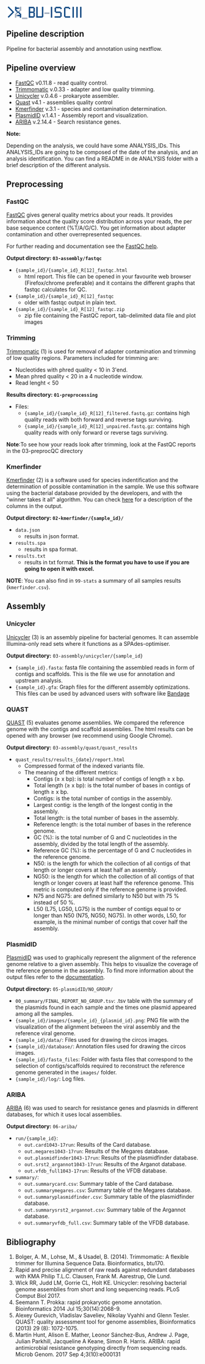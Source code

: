 <p>
<img src="../assets/BU_ISCIII_logo.png" alt="logo" width="200" align="left"/>
</p>
<br>
<br>

## Pipeline description
Pipeline for bacterial assembly and annotation using nextflow.

## Pipeline overview

* [FastQC](#fastqc) v0.11.8 - read quality control.
* [Trimmomatic](#trimming) v.0.33 - adapter and low quality trimming.
* [Unicycler](#unicycler) v.0.4.6 - prokaryote assembler.
* [Quast](#quast) v4.1 - assemblies quality control
* [Kmerfinder](#kmerfinder) v.3.1 - species and contamination determination.
* [PlasmidID](#plasmidid) v.1.4.1 - Assembly report and visualization.
* [ARIBA](#ariba) v.2.14.4 - Search resistance genes.

**Note:**

Depending on the analysis, we could have some ANALYSIS_IDs. This ANALYSIS_IDs are going to be composed of the date of the analysis, and an analysis identification. You can find a README in de ANALYSIS folder with a brief description of the different analysis.

## Preprocessing
### FastQC
[FastQC](http://www.bioinformatics.babraham.ac.uk/projects/fastqc/) gives general quality metrics about your reads. It provides information about the quality score distribution across your reads, the per base sequence content (%T/A/G/C). You get information about adapter contamination and other overrepresented sequences.

For further reading and documentation see the [FastQC help](http://www.bioinformatics.babraham.ac.uk/projects/fastqc/Help/).

**Output directory: `03-assembly/fastqc`**

* `{sample_id}/{sample_id}_R[12]_fastqc.html`
  * html report. This file can be opened in your favourite web browser (Firefox/chrome preferable) and it contains the different graphs that fastqc calculates for QC.
* `{sample_id}/{sample_id}_R[12]_fastqc`
  * older with fastqc output in plain text.
* `{sample_id}/{sample_id}_R[12]_fastqc.zip`
  * zip file containing the FastQC report, tab-delimited data file and plot images

### Trimming
[Trimmomatic](http://www.usadellab.org/cms/?page=trimmomatic) (1) is used for removal of adapter contamination and trimming of low quality regions.
Parameters included for trimming are:
-  Nucleotides with phred quality < 10 in 3'end.
-  Mean phred quality < 20 in a 4 nucleotide window.
-  Read lenght < 50

**Results directory: `01-preprocessing`**
- Files:
   - `{sample_id}/{sample_id}_R[12]_filtered.fastq.gz`: contains high quality reads with both forward and reverse tags surviving.
   - `{sample_id}/{sample_id}_R[12]_unpaired.fastq.gz`: contains high quality reads with only forward or reverse tags surviving.

 **Note**:To see how your reads look after trimming, look at the FastQC reports in the 03-preprocQC directory

### Kmerfinder
[Kmerfinder](https://cge.cbs.dtu.dk/services/KmerFinder) (2) is a software used for species indentification and the determination of possible contamination in the sample. We use this software using the bacterial database provided by the developers, and with the "winner takes it all" algorithm. You can check [here](https://cge.cbs.dtu.dk/services/KmerFinder/output.php) for a description of the columns in the output.

**Output directory: `02-kmerfinder/{sample_id}/`**

* `data.json`
  * results in json format.
* `results.spa`
  * results in spa format.
* `results.txt`
  * results in txt format. **This is the format you have to use if you are going to open it with excel.**

**NOTE**: You can also find in `99-stats` a summary of all samples results (`kmerfinder.csv`).

## Assembly
### Unicycler
[Unicycler](https://github.com/rrwick/Unicycler) (3) is an assembly pipeline for bacterial genomes. It can assemble Illumina-only read sets where it functions as a SPAdes-optimiser.

**Output directory:** `03-assembly/unicycler/{sample_id}`

* `{sample_id}.fasta`: fasta file containing the assembled reads in form of contigs and scaffolds. This is the file we use for annotation and upstream analysis.
* `{sample_id}.gfa`: Graph files for the different assembly optimizations. This files can be used by advanced users with software like [Bandage](https://github.com/rrwick/Bandage)


### QUAST
[QUAST](http://bioinf.spbau.ru/quast) (5) evaluates genome assemblies. We compared the reference genome with the contigs and scaffold assemblies. The html results can be opened with any browser (we recommend using Google Chrome).

**Output directory:** `03-assembly/quast/quast_results`
* `quast_results/results_{date}/report.html`
  * Compressed format of the indexed variants file.
  * The meaning of the different metrics:
    * Contigs (≥ x bp): is total number of contigs of length ≥ x bp.
    * Total length (≥ x bp): is the total number of bases in contigs of length ≥ x bp.
    * Contigs: is the total number of contigs in the assembly.
    * Largest contig: is the length of the longest contig in the assembly.
    * Total length: is the total number of bases in the assembly.
    * Reference length: is the total number of bases in the reference genome.
    * GC (%): is the total number of G and C nucleotides in the assembly, divided by the total length of the assembly.
    * Reference GC (%): is the percentage of G and C nucleotides in the reference genome.
    * N50: is the length for which the collection of all contigs of that length or longer covers at least half an assembly.
    * NG50: is the length for which the collection of all contigs of that length or longer covers at least half the reference genome. This metric is computed only if the reference genome is provided.
    * N75 and NG75: are defined similarly to N50 but with 75 % instead of 50 %.
    * L50 (L75, LG50, LG75) is the number of contigs equal to or longer than N50 (N75, NG50, NG75). In other words, L50, for example, is the minimal number of contigs that cover half the assembly.

### PlasmidID

[PlasmidID](https://github.com/BU-ISCIII/plasmidID) was used to graphically represent the alignment of the reference genome relative to a given assembly. This helps to visualize the coverage of the reference genome in the assembly. To find more information about the output files refer to the [documentation](https://github.com/BU-ISCIII/plasmidID/wiki/Understanding-the-image:-track-by-track).

**Output directory:** `05-plasmidID/NO_GROUP/`

* `00_summary/FINAL_REPORT_NO_GROUP.tsv`: .tsv table with the  summary of the plasmids found in each sample and the times one plasmid appeared among all the samples.
* `{sample_id}/images/{sample_id}_{plasmid_id}.png`: PNG file with the visualization of the alignment between the viral assembly and the reference viral genome.
* `{sample_id}/data/`: Files used for drawing the circos images.
* `{sample_id}/database/`: Annotation files used for drawing the circos images.
* `{sample_id}/fasta_files`: Folder with fasta files that correspond to the selection of contigs/scaffolds required to reconstruct the reference genome generated in the `images/` folder.
* `{sample_id}/log/`: Log files.


### ARIBA

[ARIBA](https://github.com/sanger-pathogens/ariba/wiki) (6) was used to search for resistance genes and plasmids in different databases, for which it uses local assemblies.

**Output directory:** `06-ariba/`

* `run/{sample_id}`:
  * `out.card1043-17run`: Results of the Card database.
  * `out.megares1043-17run`: Results of the Megares database.
  * `out.plasmidfinder1043-17run`: Results of the plasmidfinder database.
  * `out.srst2_argannot1043-17run`: Results of the Arganot database.
  * `out.vfdb_full1043-17run`: Results of the VFDB database.
* `summary/`:
  * `out.summarycard.csv`: Summary table of the Card database.
  * `out.summarymegares.csv`: Summary table of the Megares database.
  * `out.summaryplasmidfinder.csv`: Summary table of the plasmidfinder database.
  * `out.summarysrst2_argannot.csv`: Summary table of the Argannot database.
  * `out.summaryvfdb_full.csv`: Summary table of the VFDB database.

## Bibliography
1. Bolger, A. M., Lohse, M., & Usadel, B. (2014). Trimmomatic: A flexible trimmer for Illumina Sequence Data. Bioinformatics, btu170.
2. Rapid and precise alignment of raw reads against redundant databases with KMA Philip T.L.C. Clausen, Frank M. Aarestrup, Ole Lund.
3. Wick RR, Judd LM, Gorrie CL, Holt KE. Unicycler: resolving bacterial genome assemblies from short and long sequencing reads. PLoS Comput Biol 2017.
4. Seemann T. Prokka: rapid prokaryotic genome annotation. Bioinformatics 2014 Jul 15;30(14):2068-9.
5. Alexey Gurevich, Vladislav Saveliev, Nikolay Vyahhi and Glenn Tesler. QUAST: quality assessment tool for genome assemblies, Bioinformatics (2013) 29 (8): 1072-1075.
6. Martin Hunt, Alison E. Mather, Leonor Sánchez-Bus, Andrew J. Page, Julian Parkhill, Jacqueline A Keane, Simon R. Harris. ARIBA: rapid antimicrobial resistance genotyping directly from sequencing reads.  Microb Genom. 2017 Sep 4;3(10):e000131

